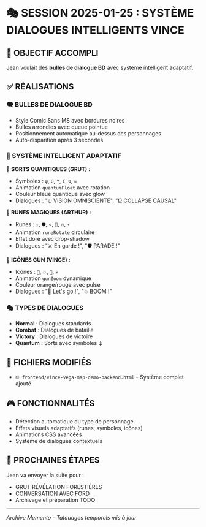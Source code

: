 # 🎭 SESSION 2025-01-25 : SYSTÈME DIALOGUES INTELLIGENTS VINCE

## 🎯 OBJECTIF ACCOMPLI
Jean voulait des **bulles de dialogue BD** avec système intelligent adaptatif.

## ✅ RÉALISATIONS

### 🗨️ BULLES DE DIALOGUE BD
- Style Comic Sans MS avec bordures noires
- Bulles arrondies avec queue pointue
- Positionnement automatique au-dessus des personnages
- Auto-disparition après 3 secondes

### 🎨 SYSTÈME INTELLIGENT ADAPTATIF

**🔮 SORTS QUANTIQUES (GRUT) :**
- Symboles : `ψ`, `Ω`, `†`, `Σ`, `↯`, `∞`
- Animation `quantumFloat` avec rotation
- Couleur bleue quantique avec glow
- Dialogues : "ψ VISION OMNISCIENTE", "Ω COLLAPSE CAUSAL"

**📜 RUNES MAGIQUES (ARTHUR) :**
- Runes : `⚔️`, `🛡️`, `⭐`, `👑`, `🔥`, `⚡`
- Animation `runeRotate` circulaire
- Effet doré avec drop-shadow
- Dialogues : "⚔️ En garde !", "🛡️ PARADE !"

**🔫 ICÔNES GUN (VINCE) :**
- Icônes : `🔫`, `💥`, `🎯`, `💀`
- Animation `gunZoom` dynamique
- Couleur orange/rouge avec pulse
- Dialogues : "🔫 Let's go !", "💥 BOOM !"

### 🎭 TYPES DE DIALOGUES
- **Normal** : Dialogues standards
- **Combat** : Dialogues de bataille
- **Victory** : Dialogues de victoire
- **Quantum** : Sorts avec symboles ψ

## 🔧 FICHIERS MODIFIÉS
- `🌐 frontend/vince-vega-map-demo-backend.html` - Système complet ajouté

## 🎮 FONCTIONNALITÉS
- Détection automatique du type de personnage
- Effets visuels adaptatifs (runes, symboles, icônes)
- Animations CSS avancées
- Système de dialogues contextuels

## 🚀 PROCHAINES ÉTAPES
Jean va envoyer la suite pour :
- GRUT RÉVÉLATION FORESTIÈRES
- CONVERSATION AVEC FORD
- Archivage et préparation TODO

---
*Archive Memento - Tatouages temporels mis à jour* 